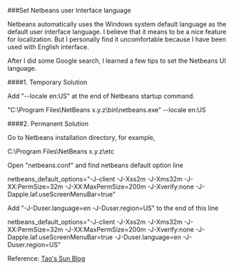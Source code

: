 ###Set Netbeans user Interface language

Netbeans automatically uses the Windows system default language as the default user interface language. I believe that it means to be a nice feature for localization. But I personally find it uncomfortable because I have been used with English interface.

After I did some Google search, I learned a few tips to set the Netbeans UI language.

####1. Temporary Solution

Add "--locale en:US" at the end of Netbeans startup command. 

"C:\\Program Files\\NetBeans x.y.z\\bin\\netbeans.exe"  --locale en:US 

####2. Permanent Solution

Go to Netbeans installation directory, for example,

C:\\Program Files\\NetBeans x.y.z\\etc

Open "netbeans.conf" and find netbeans default option line

netbeans_default_options="-J-client -J-Xss2m -J-Xms32m -J-XX:PermSize=32m -J-XX:MaxPermSize=200m -J-Xverify:none -J-Dapple.laf.useScreenMenuBar=true"

Add "-J-Duser.language=en -J-Duser.region=US" to the end of this line

netbeans_default_options="-J-client -J-Xss2m -J-Xms32m -J-XX:PermSize=32m -J-XX:MaxPermSize=200m -J-Xverify:none -J-Dapple.laf.useScreenMenuBar=true -J-Duser.language=en -J-Duser.region=US"

Reference:
[Tao's Sun Blog](https://blogs.oracle.com/tao/entry/set_netbeans_user_interface_language)
